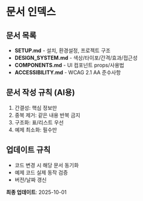 # 문서 인덱스

## 문서 목록

- **SETUP.md** - 설치, 환경설정, 프로젝트 구조
- **DESIGN_SYSTEM.md** - 색상/타이포/간격/효과/접근성
- **COMPONENTS.md** - UI 컴포넌트 props/사용법
- **ACCESSIBILITY.md** - WCAG 2.1 AA 준수사항

## 문서 작성 규칙 (AI용)

1. 간결성: 핵심 정보만
2. 중복 제거: 같은 내용 반복 금지
3. 구조화: 표/리스트 우선
4. 예제 최소화: 필수만

## 업데이트 규칙

- 코드 변경 시 해당 문서 동기화
- 예제 코드 실제 동작 검증
- 버전/날짜 갱신

**최종 업데이트**: 2025-10-01